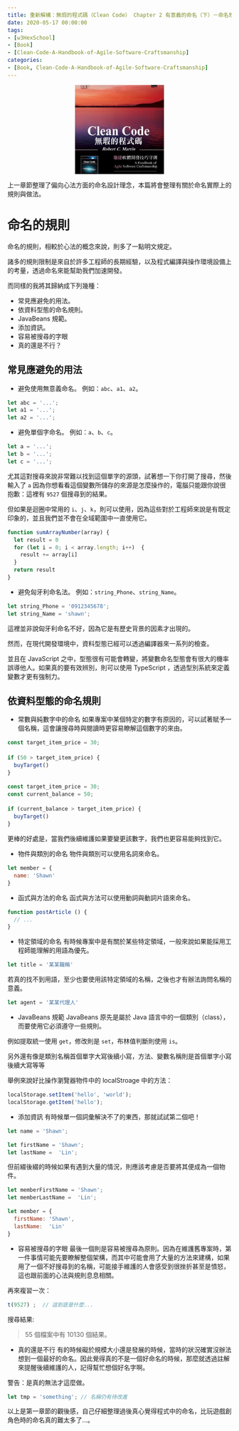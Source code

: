 ```yaml
---
title: 重新解構：無瑕的程式碼（Clean Code） Chapter 2 有意義的命名（下）－命名規則
date: 2020-05-17 00:00:00
tags:
- [w3HexSchool]
- [Book]
- [Clean-Code-A-Handbook-of-Agile-Software-Craftsmanship]
categories: 
- [Book, Clean-Code-A-Handbook-of-Agile-Software-Craftsmanship]
---
```


<div style="display:flex;justify-content:center;">
  <img style="object-fit:cover;" src='/images/Book/Clean-Code-A-Handbook-of-Agile-Software-Craftsmanship.jpg' width='200px' height='200px' />
</div>

上一章節整理了偏向心法方面的命名設計理念，本篇將會整理有關於命名實際上的規則與做法。

<!--more-->


# 命名的規則
命名的規則，相較於心法的概念來說，則多了一點明文規定。

諸多的規則限制是來自於許多工程師的長期經驗，以及程式編譯與操作環境設備上的考量，透過命名來能幫助我們加速開發。

而同樣的我將其歸納成下列幾種：
- 常見應避免的用法。
- 依資料型態的命名規則。
- JavaBeans 規範。
- 添加資訊。
- 容易被搜尋的字眼
- 真的還是不行？
## 常見應避免的用法

- 避免使用無意義命名。
例如：`abc`、`a1`、`a2`。

```js
let abc = '...';
let a1 = '...';
let a2 = '...';
```

- 避免單個字命名。
例如：`a`、`b`、`c`。

```js
let a = '...';
let b = '...';
let c = '...';
```

尤其這對搜尋來說非常難以找到這個單字的源頭，試著想一下你打開了搜尋，然後輸入了 `a` 因為你想看看這個變數所儲存的來源是怎麼操作的，電腦只能跟你說很抱歉：這裡有 `9527` 個搜尋到的結果。

但如果是迴圈中常用的 `i`、`j`、`k`，則可以使用，因為這些對於工程師來說是有既定印象的，並且我們並不會在全域範圍中一直使用它。

```js
function sumArrayNumber(array) {
  let result = 0
  for (let i = 0; i < array.length; i++)  {
    result += array[i]
  }
  return result
}
```

- 避免匈牙利命名法。
例如：`string_Phone`、`string_Name`。

```js
let string_Phone = '0912345678';
let string_Name = 'shawn';
```
這裡並非說匈牙利命名不好，因為它是有歷史背景的因素才出現的。

然而，在現代開發環境中，資料型態已經可以透過編譯器來一系列的檢查。

並且在 JavaScript 之中，型態很有可能會轉變，將變數命名型態會有很大的機率誤導他人。如果真的要有效辨別，則可以使用 TypeScript ，透過型別系統來定義變數才更有強制力。

## 依資料型態的命名規則

- 常數與純數字中的命名
如果專案中某個特定的數字有原因的，可以試著賦予一個名稱，這會讓搜尋時與閱讀時更容易瞭解這個數字的來由。

```js
const target_item_price = 30;

if (50 > target_item_price) {
  buyTarget()
}
```

```js
const target_item_price = 30;
const current_balance = 50;

if (current_balance > target_item_price) {
  buyTarget()
}
```

更棒的好處是，當我們後續維護如果要變更該數字，我們也更容易能夠找到它。

- 物件與類別的命名
物件與類別可以使用名詞來命名。

```js
let member = {
  name: 'Shawn'
}
```

- 函式與方法的命名
函式與方法可以使用動詞與動詞片語來命名。

```js
function postArticle () {
  // ...
}
```

- 特定領域的命名
有時候專案中是有關於某些特定領域，一般來說如果能採用工程師能理解的用語為優先。

```js
let title = '某某職稱'
```

若真的找不到用語，至少也要使用該特定領域的名稱，之後也才有辦法詢問名稱的意義。

```js
let agent = '某某代理人'
```

- JavaBeans 規範
JavaBeans 原先是屬於 Java 語言中的一個類別（class），而要使用它必須遵守一些規則。

例如提取統一使用 `get`，修改則是 `set`，布林值判斷則使用 `is`。

另外還有像是類別名稱首個單字大寫後續小寫，方法、變數名稱則是首個單字小寫後續大寫等等

舉例來說好比操作瀏覽器物件中的 localStroage 中的方法：

```js
localStorage.setItem('hello', 'world');
localStorage.getItem('hello');
```

- 添加資訊
有時候單一個詞彙解決不了的東西，那就試試第二個吧！

```js
let name = 'Shawn';
```

```js
let firstName = 'Shawn';
let lastName =  'Lin';
```

但前綴後綴的時候如果有遇到大量的情況，則應該考慮是否要將其便成為一個物件。

```js
let memberFirstName = 'Shawn';
let memberLastName =  'Lin';
```

```js
let member = {
  firstName: 'Shawn',
  lastName:  'Lin'
} 
```

- 容易被搜尋的字眼
最後一個則是容易被搜尋為原則。因為在維護舊專案時，第一件事情可能先要瞭解整個架構，而其中可能會用了大量的方法來建構，如果用了一個不好搜尋到的名稱，可能接手維護的人會感受到很挫折甚至是憤怒，這也跟前面的心法與規則息息相關。

再來複習一次：

```js
t(9527) ;  // 這到底是什麼...
```

搜尋結果:
> 55 個檔案中有 10130 個結果。

- 真的還是不行
有的時候礙於規模大小還是發展的時候，當時的狀況確實沒辦法想到一個最好的命名。因此覺得真的不是一個好命名的時候，那麼就透過註解來提醒後續維護的人，記得幫忙想個好名字啊。

警告：是真的無法才這麼做。
```js
let tmp = 'something'; // 名稱仍有待改進
```

以上是第一章節的觀後感，自己仔細整理過後真心覺得程式中的命名，比玩遊戲創角色時的命名真的難太多了...。